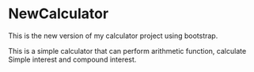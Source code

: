 # NewCalculator
This is the new version of my calculator project using bootstrap.

This is a simple calculator that can perform arithmetic function, calculate Simple interest and compound interest.
